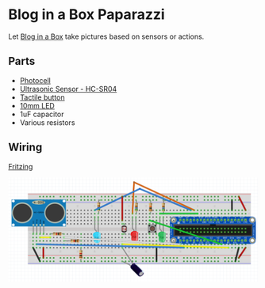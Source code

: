# Blog in a Box Paparazzi
Let [Blog in a Box](https://inabox.blog) take pictures based on sensors or actions.

## Parts
 * [Photocell](https://www.adafruit.com/products/161)
 * [Ultrasonic Sensor - HC-SR04](https://www.sparkfun.com/products/13959)
 * [Tactile button](https://www.adafruit.com/products/367)
 * [10mm LED](https://www.adafruit.com/products/845)
 * 1uF capacitor
 * Various resistors

 ## Wiring
[Fritzing](./paparazzi.fzz)

![Blog in a Box Paparazzi Fritzing](./paparazzi-fritzing.png?raw=true "Blog in a Box Paparazzi Fritzing")

